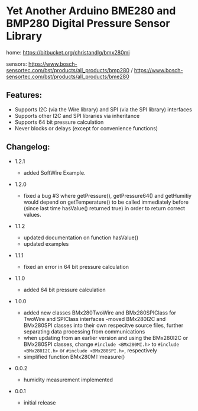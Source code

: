 # Yet Another Arduino BME280 and BMP280 Digital Pressure Sensor Library

home: https://bitbucket.org/christandlg/bmx280mi

sensors: https://www.bosch-sensortec.com/bst/products/all_products/bmp280 / https://www.bosch-sensortec.com/bst/products/all_products/bme280 

## Features:

- Supports I2C (via the Wire library) and SPI (via the SPI library) interfaces
- Supports other I2C and SPI libraries via inheritance
- Supports 64 bit pressure calculation
- Never blocks or delays (except for convenience functions)

## Changelog:
- 1.2.1
	- added SoftWire Example. 
- 1.2.0
	- fixed a bug #3 where getPressure(), getPressure64() and getHumitiy would depend on getTemperature() to be called immediately before (since last time hasValue() returned true) in order to return correct values. 

- 1.1.2
	- updated documentation on function hasValue()
	- updated examples

- 1.1.1
	- fixed an error in 64 bit pressure calculation

- 1.1.0
	- added 64 bit pressure calculation

- 1.0.0
	- added new classes BMx280TwoWire and BMx280SPIClass for TwoWire and SPIClass interfaces
	-moved BMx280I2C and BMx280SPI classes into their own respecitve source files, further separating data processing from communications
	- when updating from an earlier version and using the BMx280I2C or BMx280SPI classes, change ```#include <BMx280MI.h>``` to ```#include <BMx280I2C.h>``` or ```#include <BMx280SPI.h>```, respectively
	- simplified function BMx280MI::measure()

- 0.0.2
	- humidity measurement implemented	

- 0.0.1
	- initial release